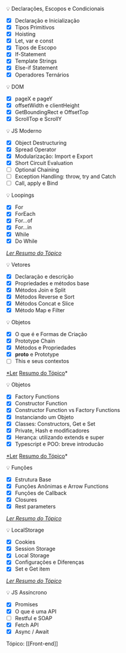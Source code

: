 💡 Declarações, Escopos e Condicionais

- [x] Declaração e Inicialização
- [x] Tipos Primitivos
- [x] Hoisting
- [x] Let, var e const
- [x] Tipos de Escopo
- [x] If-Statement
- [x] Template Strings
- [x] Else-if Statement
- [x] Operadores Ternários

<aside> 💡 DOM

</aside>

- [x] pageX e pageY
- [x] offsetWidth e clientHeight
- [x] GetBoundingRect e OffsetTop
- [x] ScrollTop e ScrollY

<aside> 💡 JS Moderno

</aside>

- [x] Object Destructuring
- [x] Spread Operator
- [x] Modularização: Import e Export
- [x] Short Circuit Evaluation
- [ ] Optional Chaining
- [ ] Exception Handling: throw, try and Catch
- [ ] Call, apply e Bind

<aside> 💡 Loopings

</aside>

- [x] For
- [x] ForEach
- [x] For…of
- [x] For…in
- [x] While
- [x] Do While

[_Ler Resumo do Tópico_](https://www.notion.so/Loopings-d25ff028c7db4841b83a665480fdf2b0?pvs=21)

<aside> 💡 Vetores

</aside>

- [x] Declaração e descrição
- [x] Propriedades e métodos base
- [x] Métodos Join e Split
- [x] Métodos Reverse e Sort
- [x] Métodos Concat e Slice
- [x] Método Map e Filter

<aside> 💡 Objetos

</aside>

- [x] O que é e Formas de Criação
- [x] Prototype Chain
- [x] Métodos e Propriedades
- [x] **proto** e Prototype
- [ ] This e seus contextos

[*Ler](https://www.notion.so/Fun-es-b9ab264afbe34f86ac2295b5094c56da?pvs=21) [Resumo do Tópico](https://www.notion.so/Objetos-a70ae0109ff24c9c94e8abec4f02aceb?pvs=21)*

<aside> 💡 Objetos

</aside>

- [x] Factory Functions
- [x] Constructor Function
- [x] Constructor Function vs Factory Functions
- [x] Instanciando um Objeto
- [x] Classes: Constructors, Get e Set
- [x] Private, Hash e modificadores
- [x] Herança: utilizando extends e super
- [x] Typescript e POO: breve introducão

[*Ler](https://www.notion.so/Fun-es-b9ab264afbe34f86ac2295b5094c56da?pvs=21) [Resumo do Tópico](https://www.notion.so/JS-e-POO-4dea5be6454a4d6a815cabe38ea9c533?pvs=21)*

<aside> 💡 Funções

</aside>

- [x] Estrutura Base
- [x] Funções Anônimas e Arrow Functions
- [x] Funções de Callback
- [x] Closures
- [x] Rest parameters

[_Ler Resumo do Tópico_](https://www.notion.so/Fun-es-b9ab264afbe34f86ac2295b5094c56da?pvs=21)

<aside> 💡 LocalStorage

</aside>

- [x] Cookies
- [x] Session Storage
- [x] Local Storage
- [x] Configurações e Diferenças
- [x] Set e Get item

[_Ler Resumo do Tópico_](https://www.notion.so/Local-Storage-8533f5290e7041b7adf351ecde5d9161?pvs=21)

<aside> 💡 JS Assíncrono

</aside>

- [x] Promises
- [x] O que é uma API
- [ ] Restful e SOAP
- [x] Fetch API
- [x] Async / Await

Tópico: [[Front-end]]